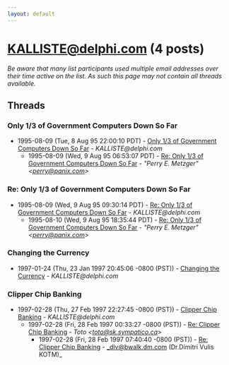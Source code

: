 ```yaml
---
layout: default
---
```


# KALLISTE@delphi.com (4 posts)

_Be aware that many list participants used multiple email addresses over their time active on the list. As such this page may not contain all threads available._

## Threads

### Only 1/3 of Government Computers Down So Far
+ 1995-08-09 (Tue, 8 Aug 95 22:00:10 PDT) - [Only 1/3 of Government Computers Down So Far](/archive/1995/08/435dee0e32acae5ed9a95cdbef03b25abe1611988c95e3cc50051227ff37244f) - _KALLISTE@delphi.com_
  + 1995-08-09 (Wed, 9 Aug 95 06:53:07 PDT) - [Re: Only 1/3 of Government Computers Down So Far](/archive/1995/08/8329f3c1dceb21fd9e9eaed16c1ff6d6d0dc1e4f01ab11338f91bcaa3e450ee5) - _"Perry E. Metzger" \<perry@panix.com\>_

### Re: Only 1/3 of Government Computers Down So Far
+ 1995-08-09 (Wed, 9 Aug 95 09:30:14 PDT) - [Re: Only 1/3 of Government Computers Down So Far](/archive/1995/08/c33b6b970cfa9a4cda9f78fe2e435d110067d8907aec75d0d32c3b3f00d22e67) - _KALLISTE@delphi.com_
  + 1995-08-10 (Wed, 9 Aug 95 18:35:44 PDT) - [Re: Only 1/3 of Government Computers Down So Far](/archive/1995/08/3374fbebde0da98406b5dac50eebf024a43ba51d7f0387f92bfd55151bec4b5e) - _"Perry E. Metzger" \<perry@panix.com\>_

### Changing the Currency
+ 1997-01-24 (Thu, 23 Jan 1997 20:45:06 -0800 (PST)) - [Changing the Currency](/archive/1997/01/4ff20e26060dc848bf1815013952476eea31b2224606e3aa069d19c1a8caaac1) - _KALLISTE@delphi.com_

### Clipper Chip Banking
+ 1997-02-28 (Thu, 27 Feb 1997 22:27:45 -0800 (PST)) - [Clipper Chip Banking](/archive/1997/02/ef39c22fbe65e64e6ee44d9e3209d91e22c150a7c2df7008b2cb4536ca1a8a55) - _KALLISTE@delphi.com_
  + 1997-02-28 (Fri, 28 Feb 1997 00:33:27 -0800 (PST)) - [Re: Clipper Chip Banking](/archive/1997/02/d8b15567c1067564f1ebb9be0446405085771f30f8ffb3d6a116bc783cf34247) - _Toto \<toto@sk.sympatico.ca\>_
    + 1997-02-28 (Fri, 28 Feb 1997 07:40:40 -0800 (PST)) - [Re: Clipper Chip Banking](/archive/1997/02/c23860895ab40dff68676966fa685533f8caf2a59d9d0ad5d26fd10b07716afd) - _dlv@bwalk.dm.com (Dr.Dimitri Vulis KOTM)_

